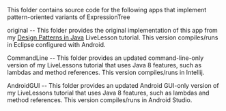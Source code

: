 This folder contains source code for the following apps that implement
pattern-oriented variants of ExpressionTree

original -- This folder provides the original implementation of this
app from my [Design Patterns in
Java](http://www.dre.vanderbilt.edu/~schmidt/LiveLessons/DPiJava/)
LiveLesson tutorial.  This version compiles/runs in Eclipse configured
with Android.

CommandLine -- This folder provides an updated command-line-only
version of my LiveLessons tutorial that uses Java 8 features, such as
lambdas and method references.  This version compiles/runs in Intellij.

AndroidGUI -- This folder provides an updated Android GUI-only version
of my LiveLessons tutorial that uses Java 8 features, such as lambdas
and method references.  This version compiles/runs in Android Studio.
